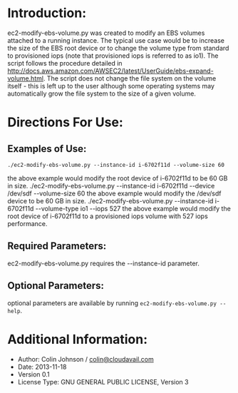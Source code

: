 # Introduction:
ec2-modify-ebs-volume.py was created to modify an EBS volumes attached to a running instance. The typical use case would be to increase the size of the EBS root device or to change the volume type from standard to provisioned iops (note that provisioned iops is referred to as io1). The script follows the procedure detailed in http://docs.aws.amazon.com/AWSEC2/latest/UserGuide/ebs-expand-volume.html. The script does not change the file system on the volume itself - this is left up to the user although some operating systems may automatically grow the file system to the size of a given volume.
# Directions For Use:
## Examples of Use:
    ./ec2-modify-ebs-volume.py --instance-id i-6702f11d --volume-size 60
the above example would modify the root device of i-6702f11d to be 60 GB in size.
    ./ec2-modify-ebs-volume.py --instance-id i-6702f11d --device /dev/sdf --volume-size 60
the above example would modify the /dev/sdf device to be 60 GB in size.
    ./ec2-modify-ebs-volume.py --instance-id i-6702f11d --volume-type io1 --iops 527
the above example would modify the root device of i-6702f11d to a provisioned iops volume with 527 iops performance.
## Required Parameters:
ec2-modify-ebs-volume.py requires the --instance-id parameter.
## Optional Parameters:
optional parameters are available by running `ec2-modify-ebs-volume.py --help`.
# Additional Information:
- Author: Colin Johnson / colin@cloudavail.com
- Date: 2013-11-18
- Version 0.1
- License Type: GNU GENERAL PUBLIC LICENSE, Version 3